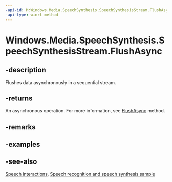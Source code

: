 ```yaml
---
-api-id: M:Windows.Media.SpeechSynthesis.SpeechSynthesisStream.FlushAsync
-api-type: winrt method
---
```


<!-- Method syntax
public Windows.Foundation.IAsyncOperation<bool> FlushAsync()
-->

# Windows.Media.SpeechSynthesis.SpeechSynthesisStream.FlushAsync

## -description
Flushes data asynchronously in a sequential stream.

## -returns
An asynchronous operation. For more information, see [FlushAsync](../windows.storage.streams/ioutputstream_flushasync_491532439.md) method.

## -remarks

## -examples

## -see-also
[Speech interactions](https://docs.microsoft.com/windows/uwp/design/input/speech-interactions), [Speech recognition and speech synthesis sample](https://github.com/Microsoft/Windows-universal-samples/tree/master/Samples/SpeechRecognitionAndSynthesis)
